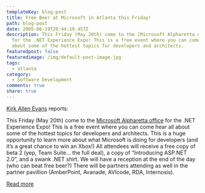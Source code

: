 ```yaml
---
templateKey: blog-post
title: Free Beer at Microsoft in Atlanta this Friday!
path: blog-post
date: 2005-06-19T20:44:19.457Z
description: This Friday (May 20th) come to the [Microsoft Alpharetta office]
  for the .NET Experience Expo! This is a free event where you can come hear all
  about some of the hottest topics for developers and architects.
featuredpost: false
featuredimage: /img/default-post-image.jpg
tags:
  - atlanta
category:
  - Software Development
comments: true
share: true
---
```


[Kirk Allen Evans](http://blogs.xmladvice.com/kaevans) reports:

This Friday (May 20th) come to the [Microsoft Alpharetta office](http://mappoint.msn.com/(e2xsnq45g1oi0d553edvdl45)/map.aspx?L=USA&C=34.04950%2c-84.31286&A=7.16667&P=|34.04950%2c-84.31286|1|1125+Sanctuary+Pkwy%2c+Alpharetta%2c+GA+30004|L1|) for the .NET Experience Expo! This is a free event where you can come hear all about some of the hottest topics for developers and architects. This is a huge opportunity to learn more about what Microsoft is doing for developers (and it’s a great chance to win an Xbox!) All attendees will receive a free copy of beta 2 (yep, Team Suite… the full deal), a copy of “Introducing ASP.NET 2.0”, and a swank .NET shirt. We will have a reception at the end of the day (who can beat free beer?) There will be partners attending as well in the partner pavillion (AmberPoint, Avanade, AVIcode, RDA, Internosis).

[Read more](http://blogs.xmladvice.com/kaevans/archive/2005/05/18/3593.aspx)

